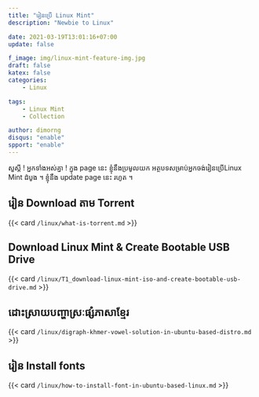 ```yaml
---
title: "រៀន​ប្រើ Linux Mint"
description: "Newbie to Linux"

date: 2021-03-19T13:01:16+07:00
update: false

f_image: img/linux-mint-feature-img.jpg
draft: false
katex: false
categories: 
    - Linux

tags:
    - Linux Mint
    - Collection

author: dimorng
disqus: "enable"
spport: "enable"
---
```


សួស្តី​ ! អ្នក​ទាំង​អស់​គ្នា ! ក្នុង​ page នេះ​ ខ្ញុំ​នឹង​ប្រមូល​យក​ អត្ថបទ​សម្រាប់​អ្នក​ចង់​រៀន​ប្រើ​ Linux Mint ដំបូង ។ ខ្ញុំ​នឹង​ update page នេះ​ រហូត ។

## រៀន​ Download តាម​ Torrent

{{< card `/linux/what-is-torrent.md` >}}

## Download Linux Mint & Create Bootable USB Drive

{{< card `/linux/T1_download-linux-mint-iso-and-create-bootable-usb-drive.md` >}}

## ដោះស្រាយ​​បញ្ហា​ស្រៈ​ផ្សំភាសាខ្មែរ

{{< card `/linux/digraph-khmer-vowel-solution-in-ubuntu-based-distro.md` >}}

## រៀន​ Install fonts

{{< card `/linux/how-to-install-font-in-ubuntu-based-linux.md` >}}